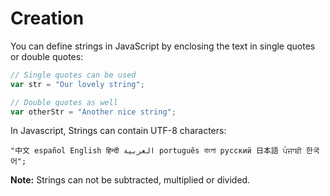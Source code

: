 # Creation

You can define strings in JavaScript by enclosing the text in single quotes or double quotes:

```javascript
// Single quotes can be used
var str = "Our lovely string";

// Double quotes as well
var otherStr = "Another nice string";
```

In Javascript, Strings can contain UTF-8 characters:

```text
"中文 español English हिन्दी العربية português বাংলা русский 日本語 ਪੰਜਾਬੀ 한국어";
```

**Note:** Strings can not be subtracted, multiplied or divided.


